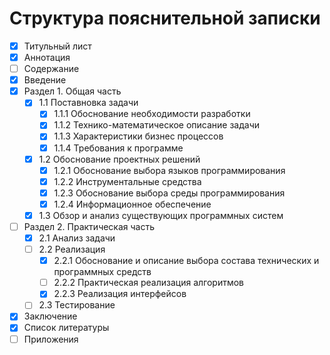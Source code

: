 # Структура пояснительной записки

* [X] Титульный лист
* [X] Аннотация
* [ ] Содержание
* [X] Введение
* [X] Раздел 1. Общая часть
  * [X] 1.1 Поставновка задачи
    * [X] 1.1.1 Обоснование необходимости разработки
    * [X] 1.1.2 Технико-математическое описание задачи
    * [X] 1.1.3 Характеристики бизнес процессов
    * [X] 1.1.4 Требования к программе
  * [X] 1.2 Обоснование проектных решений
    * [X] 1.2.1 Обоснование выбора языков программирования
    * [X] 1.2.2 Инструментальные средства
    * [X] 1.2.3 Обоснование выбора среды программирования
    * [X] 1.2.4 Информационное обеспечение
  * [X] 1.3 Обзор и анализ существующих программных систем
* [ ] Раздел 2. Практическая часть
  * [X] 2.1 Анализ задачи
  * [ ] 2.2 Реализация
    * [X] 2.2.1 Обоснование и описание выбора состава технических и программных средств
    * [ ] 2.2.2 Практическая реализация алгоритмов
    * [X] 2.2.3 Реализация интерфейсов
  * [ ] 2.3 Тестирование
* [X] Заключение
* [X] Список литературы
* [ ] Приложения
